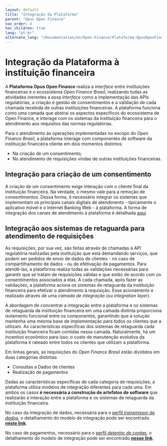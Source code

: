 ```yaml
---
layout: default
title: "Integração da Plataforma"
parent: "Opus Open Finance"
nav_order: 4
has_children: true
lang: "pt-br"
alternate_lang: "/Documentation/en/Open-Finance/Plataforma-OpusOpenFinance/Integração/OOF-Integração/"
---
```


# Integração da Plataforma à instituição financeira

A **Plataforma Opus Open Finance** realiza a *interface* entre instituições financeiras e o ecossistema *Open Finance Brasil*, realizando todas as atividades inerentes a essa *interface* como a implementação das APIs regulatórias, a criação e gestão de consentimentos e a validação de cada chamada recebida de outras instituições financeiras. A plataforma funciona como uma camada que abstrai os aspectos específicos do ecossistema de Open Finance, e interage com os sistemas da instituição financeira para o atendimento aos requisitos das normas regulatórias.

Para o atendimento às operações implementadas no escopo do *Open Finance Brasil*, a plataforma interage com componentes de software da instituição financeira cliente em dois momentos distintos:

- Na criação de um consentimento;
- No atendimento de requisições vindas de outras instituições financeiras.

## Integração para criação de um consentimento

A criação de um consentimento exige interação com o cliente final da instituição financeira. Na verdade, o mesmo vale para a remoção de consentimentos. Dessa forma, é necessário integrar os sistemas que implementam os principais canais digitais de atendimento - tipicamente o aplicativo móvel e o Internet Banking Web - à plataforma. A forma de integração dos canais de atendimento à plataforma é detalhada [aqui][Integração app-web].

## Integração aos sistemas de retaguarda para atendimento de requisições

As requisições, por sua vez, são feitas através de chamadas à API regulatória realizadas pela instituição que está demandando serviços, que podem ser pedidos de envio de dados de clientes - no caso de compartilhamento de dados - ou de efetivação de pagamentos. Para atendê-las, a plataforma realiza todas as validações necessárias para garantir que se tratam de requisições válidas e que estão de acordo com os consentimentos associados a elas. A cada chamada, após fazer as validações, a plataforma aciona os sistemas de retaguarda da instituição financeira para efetivar o atendimento à requisição. Esse acionamento e realizado através de uma *camada de integração* (ou *integration layer*).

A abordagem de concentrar a integração entre a plataforma e os sistemas de retaguarda da instituição financeira em uma camada distinta proporciona isolamento funcional entre os componentes, garantindo que a solução mantenha uma mesma base de implementação para todos os clientes que a utilizam. As características específicas dos sistemas de retaguarda cada instituição financeira ficam contidas nessa camada. Naturalmente, há um incentivo econômico para isso: o custo de manutenção evolutiva da plataforma é rateado entre todos os clientes que utilizam a plataforma.

Em linhas gerais, as requisições do *Open Finance Brasil* estão divididos em duas categorias distintas:

- Consultas a Dados de clientes
- Realização de pagamentos

Dadas as características específicas de cada categoria de requisições, a plataforma utiliza modelos de integração diferentes para cada uma. Em ambos os casos **é necessária a construção de artefatos de software** que realizarão a interação entre a plataforma e os sistemas de retaguarda da instituição financeira.

No caso da integração de dados, necessária para o [perfil *transmissor de dados*][Transmissor], o detalhamento do modelo de integração pode ser encontrado [**neste link**][Camada de integração].

No caso de pagamentos, necessário para o [perfil *detentor de contas*][Detentor], o detalhamento do modelo de integração pode ser encontrado [**nesse  link**][Conectores de Pagamento].

[Camada de Integração]: ./CamadaIntegração.html
[Conectores de Pagamento]: ./Conectores-Pagto.html
[Integração app-web]: ./Jornada-de-Ux/App-e-Web.html
[Transmissor]: ../../Open-Finance-Brasil/PerfisOFB/OFB-Transmissor.html
[Detentor]: ../../Open-Finance-Brasil/PerfisOFB/OFB-Detentor.html
